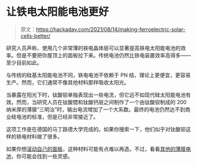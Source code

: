 # 让铁电太阳能电池更好

> 原文：<https://hackaday.com/2021/08/14/making-ferroelectric-solar-cells-better/>

研究人员声称，使用几个非常薄的铁电晶体层可以显著提高铁电太阳能电池的效率。但是不要把你屋顶上的面板拉下来。传统电池仍然比铁电装置效率高得多——至少目前如此。

与传统的硅基太阳能电池不同，铁电电池不依赖于 PN 结，理论上更便宜，更容易生产。然而，它们通常不像其他材料那样吸收太阳光。

当暴露在阳光下时，钛酸钡单独表现出一些电流，但它远不如现代硅太阳能电池有效。然而，当研究人员在钛酸锶和钛酸钙层之间制作了一个由钛酸钡制成的 200 纳米厚的薄膜“三明治”时，输出电流增加了一个大系数。最终的电池仍然达不到商业硅电池的标准，但是已经非常接近了。

这项工作是在德国的马丁路德大学完成的。如果你搜索一下，他们似乎对钛酸钡这样的铁电材料做了很多。

如果你想[滚动自己的面板](https://hackaday.com/2018/07/23/diy-vs-commercially-made-solar-panel/)，这种材料可能有点难以再造。不过，看看[其他的薄膜电池](https://hackaday.com/2018/01/26/home-brew-solar-cells-for-the-chemically-curious/)，你可能会找到一些灵感。